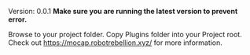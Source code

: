 Version: 0.0.1
**Make sure you are running the latest version to prevent error.**

Browse to your project folder.
Copy Plugins folder into your Project root.
Check out https://mocap.robotrebellion.xyz/ for more information.
